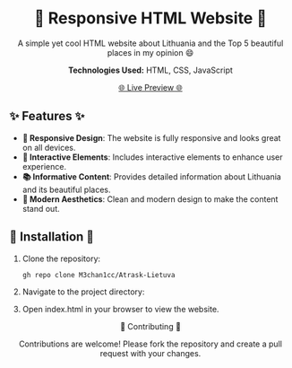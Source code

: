 <h1 align="center">🌟 Responsive HTML Website 🌟</h1>

<p align="center">
  A simple yet cool HTML website about Lithuania and the Top 5 beautiful places in my opinion 😄
</p>

<p align="center">
  <strong>Technologies Used:</strong> HTML, CSS, JavaScript
</p>

<p align="center">
  <a href="https://baigiamasis.w5.lt/">🌐 Live Preview 🌐</a>
</p>

## ✨ Features ✨

- **📱 Responsive Design**: The website is fully responsive and looks great on all devices.
- **🎨 Interactive Elements**: Includes interactive elements to enhance user experience.
- **📚 Informative Content**: Provides detailed information about Lithuania and its beautiful places.
- **💎 Modern Aesthetics**: Clean and modern design to make the content stand out.

## 🚀 Installation 🚀

1. Clone the repository:
   ```bash
   gh repo clone M3chan1cc/Atrask-Lietuva

2. Navigate to the project directory:

3. Open index.html in your browser to view the website.
<p align="center">🤝 Contributing 🤝</p>
<p align="center">Contributions are welcome! Please fork the repository and create a pull request with your changes.</p>
